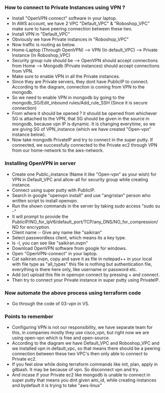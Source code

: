 ### How to connect to Private Instances using VPN ?
- Install "OpenVPN connect" software in your laptop.
- In AWS account, we have 2 VPC "Default_VPC" & "Roboshop_VPC" make sure to have peering connection
  between these two.
- Install VPN in "Default_VPC"
- Obviously we have Private instances in "Roboshop_VPC"
- Now traffic is routing as below.
- Home-Laptop (Through OpenVPN) --> VPN (In default_VPC) --> Private Instance (In Roboshop_VPC)
- Security group rule should be --> OpenVPN should accept connections from Home --> Mongodb (Private
  instances) should accept connections from VPN.
- Make sure to enable VPN in all the Private instances.
- Since they are Private servers, they dont have PublicIP to connect. According to the diagram, connection
  is coming from VPN to the mongodb.
- So we need to enable VPN in mongodb by going to the mongodb_SG/Edit_inbound rules/Add_rule_SSH (Since it
  is secure connection)
- From where it should be opened ? it should be opened from whichever SG is attached to the VPN, that SG
  should be given in the source in mongodb, because vpn IP is dynamic. It is changing everytime, so we are
  giving SG of VPN_instance (which we have created "Open-vpn" instance below).
- Now take mongodb PrivateIP and try to connect in the super putty. If connected, we successfully connected
  to the Private ec2 through VPN from our home-network to the aws-network.

### Installing OpenVPN in server 
- Create one Public_instance (Name it like "Open-vpn" as your wish) for VPN in Default_VPC and allow-all
  for security group while creating instance. 
- Connect using super putty with PublicIP.
- Search in google "openvpn install" and use "angristan" person who written script to install openvpn.
- Run the shown commands in the server by taking sudo access "sudo su -"
- It will prompt to provide the PublicIP/NO_for_IpV6/default_port/TCP/any_DNS/NO_for_compression/NO
  for encryption.
- Client name :- Give any name like "saikiran"
- Select passwordless client, which means its a key type.
- ls -l, you can see like "saikiran.ovpn"
- Download OpenVPN software from google for windows.
- Open "OpenVPN-connect" in your laptop.
- Cat saikiran.ovpn, copy and save it as file in notepad++ in your local with file type as "all_types" this
  file is nothing but authentication file, everything is there here only, like username or password etc.
- Add (or) upload this file in openvpn connect by pressing + and connect.
- Then try to connect your Private instance in super putty using PrivateIP.

### Now automate the above process using terraform code
- Go through the code of 03-vpn in VS.

### Points to remember
- Configuring VPN is not our responsibility, we have separate team for this, in companies mostly they use
  cisco_vpn, but right now we are using open-vpn which is free and open-source.
- According to the diagram we have Default_VPC and Roboshop_VPC and we installed vpn in default_vpc, so that
  means there should be a peering connection between these two VPC's then only able to connect to Private ec2.
- If you feel slow while doing terraform commands like init, plan, apply in gitbash. It may be because of vpn.
  So disconnect vpn and try.
- And incase if your Private ec2 like mongodb is unable to connect in super putty that means you dint given
  ami_id, while creating instances and bydefault it is trying to take "aws-linux"
